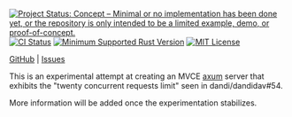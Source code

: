 [![Project Status: Concept – Minimal or no implementation has been done yet, or the repository is only intended to be a limited example, demo, or proof-of-concept.](https://www.repostatus.org/badges/latest/concept.svg)](https://www.repostatus.org/#concept)
[![CI Status](https://github.com/jwodder/axum-hammer/actions/workflows/test.yml/badge.svg)](https://github.com/jwodder/axum-hammer/actions/workflows/test.yml) <!-- [![codecov.io](https://codecov.io/gh/jwodder/axum-hammer/branch/main/graph/badge.svg)](https://codecov.io/gh/jwodder/axum-hammer) -->
[![Minimum Supported Rust Version](https://img.shields.io/badge/MSRV-1.78-orange)](https://www.rust-lang.org)
[![MIT License](https://img.shields.io/github/license/jwodder/axum-hammer.svg)](https://opensource.org/licenses/MIT)

[GitHub](https://github.com/jwodder/axum-hammer) | [Issues](https://github.com/jwodder/axum-hammer/issues)

This is an experimental attempt at creating an MVCE
[axum](https://github.com/tokio-rs/axum) server that exhibits the "twenty
concurrent requests limit" seen in dandi/dandidav#54.

More information will be added once the experimentation stabilizes.
